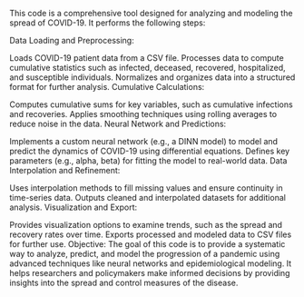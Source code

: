This code is a comprehensive tool designed for analyzing and modeling the spread of COVID-19. It performs the following steps:

Data Loading and Preprocessing:

Loads COVID-19 patient data from a CSV file.
Processes data to compute cumulative statistics such as infected, deceased, recovered, hospitalized, and susceptible individuals.
Normalizes and organizes data into a structured format for further analysis.
Cumulative Calculations:

Computes cumulative sums for key variables, such as cumulative infections and recoveries.
Applies smoothing techniques using rolling averages to reduce noise in the data.
Neural Network and Predictions:

Implements a custom neural network (e.g., a DINN model) to model and predict the dynamics of COVID-19 using differential equations.
Defines key parameters (e.g., alpha, beta) for fitting the model to real-world data.
Data Interpolation and Refinement:

Uses interpolation methods to fill missing values and ensure continuity in time-series data.
Outputs cleaned and interpolated datasets for additional analysis.
Visualization and Export:

Provides visualization options to examine trends, such as the spread and recovery rates over time.
Exports processed and modeled data to CSV files for further use.
Objective:
The goal of this code is to provide a systematic way to analyze, predict, and model the progression of a pandemic using advanced techniques like neural networks and epidemiological modeling. It helps researchers and policymakers make informed decisions by providing insights into the spread and control measures of the disease.
